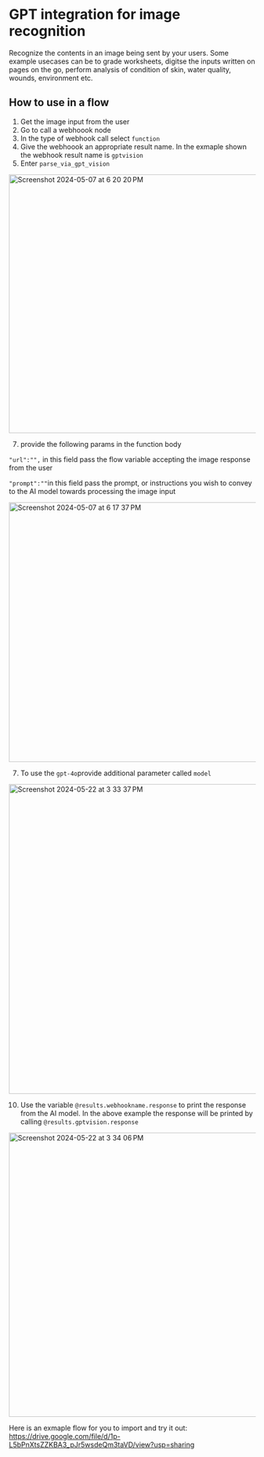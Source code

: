 # GPT integration for image recognition
Recognize the contents in an image being sent by your users. Some example usecases can be to grade worksheets, digitse the inputs written on pages on the go, perform analysis of condition of skin, water quality, wounds, environment etc.

## How to use in a flow 

1. Get the image input from the user 
2. Go to call a webhoook node
3. In the type of webhook call select `function`
4. Give the webhoook an appropriate result name. In the exmaple shown the webhook result name is `gptvision`
5. Enter `parse_via_gpt_vision`

<img width="527" alt="Screenshot 2024-05-07 at 6 20 20 PM" src="https://github.com/glific/docs/assets/141305477/0741e6a0-1e8e-4b30-a246-e6ff454d90c6"/>

  
7. provide the following params in the function body

  `"url":"",` in this field pass the flow variable accepting the image response from the user 
  
  `"prompt":""`in this field pass the prompt, or instructions you wish to convey to the AI model towards processing the image input
  
  <img width="529" alt="Screenshot 2024-05-07 at 6 17 37 PM" src="https://github.com/glific/docs/assets/141305477/5d5e202c-dd9c-4569-94da-ab53d535d749"/>

7. To use the `gpt-4o`provide additional parameter called `model`
  <img width="631" alt="Screenshot 2024-05-22 at 3 33 37 PM" src="https://github.com/glific/docs/assets/141305477/ad5ea9fc-727b-43c5-ad4c-a11521542177" />

 
10. Use the variable `@results.webhookname.response` to print the response from the AI model. In the above example the response will be printed by calling `@results.gptvision.response`
<img width="579" alt="Screenshot 2024-05-22 at 3 34 06 PM" src="https://github.com/glific/docs/assets/141305477/b16d4708-b18e-40ff-8e53-57adc50c92c2" />



Here is an exmaple flow for you to import and try it out: https://drive.google.com/file/d/1p-L5bPnXtsZZKBA3_pJr5wsdeQm3taVD/view?usp=sharing
